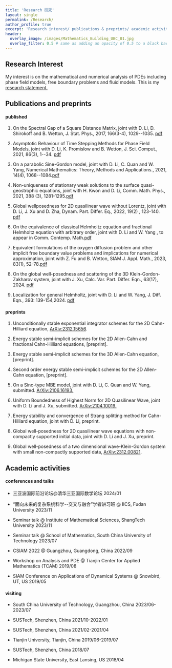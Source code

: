 ```yaml
---
title: 'Research 研究'
layout: single
permalink: /Research/
author_profile: true
excerpt: 'Research interest/ publications & preprints/ academic activities '
header:
  overlay_image: /images/Mathematics_Building_UBC_01.jpg
  overlay_filter: 0.5 # same as adding an opacity of 0.5 to a black background
---
```


## Research Interest

My interest is on the mathematical and numerical analysis of PDEs including phase field models, free boundary problems and fluid models. This is my [research statement.](/file/research_statement.pdf) 


## Publications and preprints

#### published

 1. On the Spectral Gap of a Square Distance Matrix, joint with D. Li, D. Shirokoff and B. Wetton, J. Stat. Phys., 2017, 166(3-4), 1029--1035. [pdf](/file/paper/CLSW18.pdf)

 2. Asymptotic Behaviour of Time Stepping Methods for Phase Field Models, joint with D. Li, K. Promislow and B. Wetton, J. Sci. Comput., 2021, 86(3), 1--34. [pdf](/file/paper/CLPW21.pdf)

 3. On a parabolic Sine-Gordon model, joint with D. Li, C. Quan and W. Yang, Numerical Mathematics: Theory, Methods and Applications., 2021, 14(4), 1068--1084.[pdf](/file/paper/CLQY-2021.pdf)

 4. Non-uniqueness of stationary weak solutions to the surface quasi-geostrophic  equations, joint with H. Kwon and D. Li, Comm. Math. Phys., 2021, 388 (3), 1281-1295.[pdf](/file/paper/CKL-CMP21.pdf)

 5. Global wellposedness for 2D quasilinear wave without Lorentz, joint with D. Li, J. Xu and D. Zha, Dynam. Part. Differ. Eq.,  2022,  19(2) , 123-140. [pdf](/file/paper/CLLX22.pdf)

 6. On the equivalence of classical Helmholtz equation and fractional Helmholtz equation with arbitrary order, joint with D. Li and W. Yang , to appear in Comm. Contemp. Math.[pdf](/file/paper/CLY22.pdf)

 7. Equivalent formulations of the oxygen diffusion problem and other implicit free boundary value problems and implications for numerical approximation, joint with Z. Fu and B. Wetton, SIAM J. Appl. Math., 2023, 83(1), 52-78.[pdf](/file/paper/CFW23.pdf)

8. On the global well-posedness and scattering of the 3D Klein-Gordon-Zakharov system, joint with J. Xu, Calc. Var. Part. Differ. Eqn., 63(17), 2024. [pdf](/file/paper/CX23.pdf)

9. Localization for general Helmholtz, joint with D. Li and W. Yang, J. Diff. Eqn., 393: 139-154,2024. [pdf](/file/paper/CLY24.pdf)


#### preprints

 1. Unconditionally stable exponential integrator schemes for the 2D Cahn-Hilliard equation, [ArXiv:2312.15656](https://arxiv.org/abs/2312.15656).
 
 2. Energy stable semi-implicit schemes for the 2D Allen-Cahn and fractional Cahn-Hilliard equations, [preprint]. 
 
 3. Energy stable semi-implicit schemes for the 3D Allen-Cahn equation, [preprint].
 
 4. Second order energy stable semi-implicit schemes for the 2D Allen-Cahn equation, [preprint].
 
 5. On a Sinc-type MBE model, joint with D. Li, C. Quan and W. Yang, submitted. [ArXiv:2106.16193.](https://arxiv.org/abs/2106.16193) 

 6. Uniform Boundedness of Highest Norm for 2D Quasilinear Wave,  joint with D. Li and J. Xu, submitted. [ArXiv:2104.10019.](https://arxiv.org/abs/2104.10019)

 7. Energy stability and convergence of Strang splitting method for Cahn-Hilliard equation, joint with D. Li, preprint.
 
 8. Global well-posedness for 2D quasilinear wave equations with non-compactly supported initial data, joint with D. Li and J. Xu, preprint. 
 
 9. Global well-posedness of a two dimensional wave-Klein-Gordon system with small non-compactly supported data, [ArXiv:2312.00821](https://arxiv.org/abs/2312.00821).


 
## Academic activities
#### conferences and talks 
+ 三亚波国际前沿论坛@清华三亚国际数学论坛                                                                     2024/01

+ “面向未来的复杂系统科学--交叉与融合”学者讲习班 @ IICS, Fudan University                                      2023/11

+ Seminar talk @ Institute of Mathematical Sciences, ShangTech University                               2023/11

+ Seminar talk @ School of Mathematics, South China University of Technology                             2023/07

+ CSIAM 2022 @ Guangzhou, Guangdong, China                                                               2022/09

+ Workshop on Analysis and PDE @ Tianjin Center for Applied Mathematics (TCAM)                           2019/08

+ SIAM Conference on Applications of Dynamical Systems @ Snowbird, UT, US                                2019/05



#### visiting

* South China University of Technology, Guangzhou, China
  2023/06-2023/07

* SUSTech, Shenzhen, China                                                                                         2021/10-2022/01

* SUSTech, Shenzhen, China                                                                                         2021/02-2021/04

* Tianjin University, Tianjin, China                                                                                2019/06-2019/07

* SUSTech, Shenzhen, China                                                                                                         2018/07

* Michigan State University, East Lansing, US                                                                            2018/04



